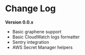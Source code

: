 # Change Log

**Version 0.0.x**

- Basic graphene support
- Basic CloudWatch logs formatter
- Sentry integration
- AWS Secret Manager helpers
